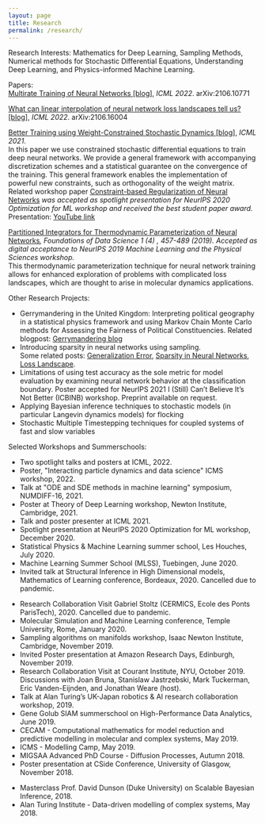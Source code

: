```yaml
---
layout: page
title: Research
permalink: /research/
---
```


Research Interests: Mathematics for Deep Learning, Sampling Methods, Numerical methods for Stochastic Differential Equations, Understanding Deep Learning, and Physics-informed Machine Learning.

Papers: <br>
[Multirate Training of Neural Networks [blog]]({{TiffanyVlaar.github.io}}/jekyll/update/2021/06/07/Multirate), *ICML 2022*. arXiv:2106.10771

[What can linear interpolation of neural network loss landscapes tell us? [blog]]({{TiffanyVlaar.github.io}}/jekyll/update/2021/06/02/LinearInterpolation), *ICML 2022*. arXiv:2106.16004

[Better Training using Weight-Constrained Stochastic Dynamics [blog]]({{TiffanyVlaar.github.io}}/jekyll/update/2020/11/04/ConstraintBasedReg), *ICML 2021*. <br>
In this paper we use constrained stochastic differential equations to train deep neural networks. We provide a general framework with accompanying discretization schemes and a statistical guarantee on the convergence of the
training. This general framework enables the implementation of powerful new constraints, such as orthogonality of the weight matrix. <br>
Related workshop paper [Constraint-based Regularization of Neural Networks](https://arxiv.org/abs/2006.10114) *was accepted as spotlight presentation for NeurIPS 2020 Optimization for ML workshop and received the best student paper award.* Presentation: [YouTube link](https://youtu.be/5xhvuNPmCj4) <br>

[Partitioned Integrators for Thermodynamic Parameterization of Neural Networks]({{TiffanyVlaar.github.io}}/jekyll/update/2019/08/31/NewPaper.html)*, Foundations of Data Science 1 (4) , 457-489 (2019). Accepted as digital acceptance to NeurIPS 2019 Machine Learning and the Physical Sciences workshop.* <br>
This thermodynamic parameterization technique for neural network training allows for enhanced exploration of problems with complicated loss landscapes, which are thought to arise in molecular dynamics applications.

<!---Check out my new blogpost about the paper [here]({{TiffanyVlaar.github.io}}/jekyll/update/2019/08/31/NewPaper.html)-->



Other Research Projects:
- Gerrymandering in the United Kingdom: Interpreting political geography in a statistical physics framework and using Markov Chain Monte Carlo methods for Assessing the Fairness of Political Constituencies. Related blogpost: [Gerrymandering blog]({{TiffanyVlaar.github.io}}/jekyll/update/2019/11/18/Gerrymandering.html)
- Introducing sparsity in neural networks using sampling. <br>
  Some related posts: [Generalization Error]({{TiffanyVlaar.github.io}}/jekyll/update/2019/03/27/Generalization.html), [Sparsity in Neural Networks]({{TiffanyVlaar.github.io}}/jekyll/update/2019/05/10/Sparsity.html), [Loss Landscape]({{TiffanyVlaar.github.io}}/jekyll/update/2019/07/20/LossLandscape.html).
 - Limitations of using test accuracy as the sole metric for model evaluation by examining neural network behavior at the classification boundary. Poster accepted for NeurIPS 2021 I (Still) Can’t Believe It’s Not Better (ICBINB) workshop. Preprint available on request. <br>
- Applying Bayesian inference techniques to stochastic models (in particular Langevin dynamics models) for flocking
- Stochastic Multiple Timestepping techniques for coupled systems of fast and slow variables

Selected Workshops and Summerschools: 
<!--- Poster at Machine Learning and Dynamical Systems symposium, Fields Institute, 2022.-->
- Two spotlight talks and posters at ICML, 2022.
- Poster, "Interacting particle dynamics and data science" ICMS workshop, 2022.
- Talk at "ODE and SDE methods in machine learning" symposium, NUMDIFF-16, 2021.
- Poster at Theory of Deep Learning workshop, Newton Institute, Cambridge, 2021.
- Talk and poster presenter at ICML 2021.
- Spotlight presentation at NeurIPS 2020 Optimization for ML workshop, December 2020.
- Statistical Physics & Machine Learning summer school, Les Houches, July 2020.
- Machine Learning Summer School (MLSS), Tuebingen, June 2020.
- Invited talk at Structural Inference in High Dimensional models, Mathematics of Learning conference, Bordeaux, 2020. Cancelled due to pandemic.
<!-- Poster at Foundations of Computational Mathematics, 2020. Cancelled due to pandemic.-->
- Research Collaboration Visit Gabriel Stoltz (CERMICS, Ecole des Ponts ParisTech), 2020. Cancelled due to pandemic.
- Molecular Simulation and Machine Learning conference, Temple University, Rome, January 2020.
- Sampling algorithms on manifolds workshop, Isaac Newton Institute, Cambridge, November 2019.
- Invited Poster presentation at Amazon Research Days, Edinburgh, November 2019.
- Research Collaboration Visit at Courant Institute, NYU, October 2019. Discussions with Joan Bruna, Stanislaw Jastrzebski, Mark Tuckerman, Eric Vanden-Eijnden, and Jonathan Weare (host).
- Talk at Alan Turing’s UK-Japan robotics & AI research collaboration workshop, 2019.
- Gene Golub SIAM summerschool on High-Performance Data Analytics, June 2019.
- CECAM - Computational mathematics for model reduction and predictive modelling in molecular and complex systems, May 2019.
- ICMS - Modelling Camp, May 2019.
- MIGSAA Advanced PhD Course - Diffusion Processes, Autumn 2018.
- Poster presentation at CSide Conference, University of Glasgow, November 2018.
<!--- i-like Workshop, Newcastle University, June 2018.-->
- Masterclass Prof. David Dunson (Duke University) on Scalable Bayesian Inference, 2018.
- Alan Turing Institute - Data-driven modelling of complex systems, May 2018.





